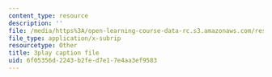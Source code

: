 ```yaml
---
content_type: resource
description: ''
file: /media/https%3A/open-learning-course-data-rc.s3.amazonaws.com/res-6-007-signals-and-systems-spring-2011/6f05356d2243b2fed7e17e4aa3ef9583_KT3yNuY_FPM.srt
file_type: application/x-subrip
resourcetype: Other
title: 3play caption file
uid: 6f05356d-2243-b2fe-d7e1-7e4aa3ef9583
---
```

